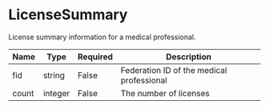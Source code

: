 # LicenseSummary

License summary information for a medical professional.

| Name | Type   | Required | Description |
| ---- | ------ | -------- | ----------- |
| fid  | string | False | Federation ID of the medical professional |
| count | integer | False | The number of licenses |